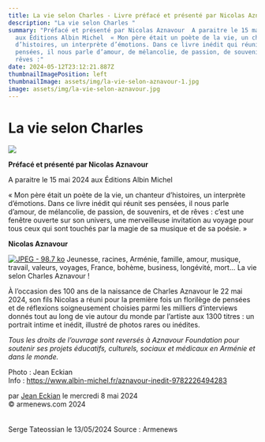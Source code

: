 ```yaml
---
title: La vie selon Charles - Livre préfacé et présenté par Nicolas Aznavour
description: "La vie selon Charles "
summary: "Préfacé et présenté par Nicolas Aznavour  A paraitre le 15 mai 2024
  aux Éditions Albin Michel  « Mon père était un poète de la vie, un chanteur
  d’histoires, un interprète d’émotions. Dans ce livre inédit qui réunit ses
  pensées, il nous parle d’amour, de mélancolie, de passion, de souvenirs, et de
  rêves :"
date: 2024-05-12T23:12:21.887Z
thumbnailImagePosition: left
thumbnailImage: assets/img/la-vie-selon-aznavour-1.jpg
image: assets/img/la-vie-selon-aznavour.jpg
---
```

<!--StartFragment-->

# La vie selon Charles

![](assets/img/aznavour.jpg)

**Préfacé et présenté par Nicolas Aznavour**

A paraitre le 15 mai 2024 aux Éditions Albin Michel

« Mon père était un poète de la vie, un chanteur d’histoires, un interprète d’émotions. Dans ce livre inédit qui réunit ses pensées, il nous parle d’amour, de mélancolie, de passion, de souvenirs, et de rêves : c’est une fenêtre ouverte sur son univers, une merveilleuse invitation au voyage pour tous ceux qui sont touchés par la magie de sa musique et de sa poésie. »

**Nicolas Aznavour**

[![JPEG - 98.7 ko](https://www.armenews.com/local/cache-vignettes/L270xH423/440572350_992127422273314_5093850034559335792_n-40329.jpg?1715094635)](https://www.armenews.com/IMG/jpg/5/4/d/440572350_992127422273314_5093850034559335792_n.jpg "jpg/5/4/d/440572350_992127422273314_5093850034559335792_n.jpg") Jeunesse, racines, Arménie, famille, amour, musique, travail, valeurs, voyages, France, bohème, business, longévité, mort... La vie selon Charles Aznavour !

À l’occasion des 100 ans de la naissance de Charles Aznavour le 22 mai 2024, son fils Nicolas a réuni pour la première fois un florilège de pensées et de réflexions soigneusement choisies parmi les milliers d’interviews donnés tout au long de vie autour du monde par l’artiste aux 1300 titres : un portrait intime et inédit, illustré de photos rares ou inédites.

*Tous les droits de l’ouvrage sont reversés à Aznavour Foundation pour soutenir ses projets éducatifs, culturels, sociaux et médicaux en Arménie et dans le monde.*

Photo : Jean Eckian\
Info : <https://www.albin-michel.fr/aznavour-inedit-9782226494283>

par [Jean Eckian](https://www.armenews.com/spip.php?page=auteur&id_auteur=34) le mercredi 8 mai 2024\
© armenews.com 2024\
\
\
Serge Tateossian le 13/05/2024   Source : Armenews